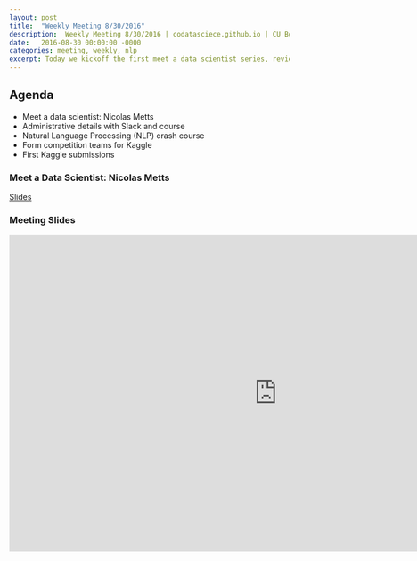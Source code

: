 ```yaml
---
layout: post
title:  "Weekly Meeting 8/30/2016"
description:  Weekly Meeting 8/30/2016 | codatasciece.github.io | CU Boulder
date:   2016-08-30 00:00:00 -0000
categories: meeting, weekly, nlp
excerpt: Today we kickoff the first meet a data scientist series, review some basic NLP, and start our first Kaggle competition
---
```


## Agenda

* Meet a data scientist: Nicolas Metts
* Administrative details with Slack and course
* Natural Language Processing (NLP) crash course
* Form competition teams for Kaggle
* First Kaggle submissions

### Meet a Data Scientist: Nicolas Metts

[Slides](https://drive.google.com/file/d/0B5RVs0LOKSpaSVJ2QjBad0hvQmc/view?usp=sharing)

### Meeting Slides

<iframe src="https://docs.google.com/presentation/d/1fw_1Qjeck-YK-BotJEAam2l2u0LzeEzMv9yQ8zLB83E/embed?start=false&loop=false&delayms=3000" frameborder="0" width="960" height="569" allowfullscreen="true" mozallowfullscreen="true" webkitallowfullscreen="true"></iframe>

